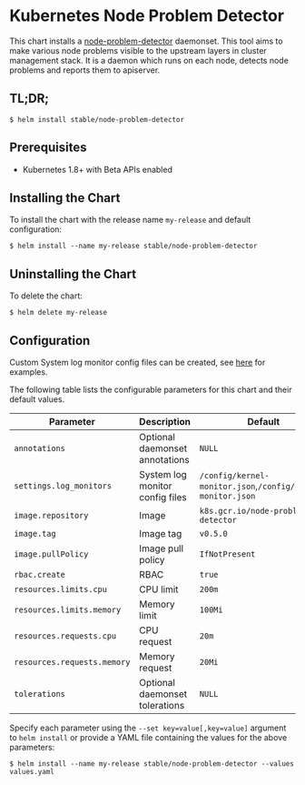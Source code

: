# Kubernetes Node Problem Detector

This chart installs a [node-problem-detector](https://github.com/kubernetes/node-problem-detector) daemonset. This tool aims to make various node problems visible to the upstream layers in cluster management stack. It is a daemon which runs on each node, detects node problems and reports them to apiserver.

## TL;DR;

```console
$ helm install stable/node-problem-detector
```

## Prerequisites

- Kubernetes 1.8+ with Beta APIs enabled

## Installing the Chart

To install the chart with the release name `my-release` and default configuration:

```console
$ helm install --name my-release stable/node-problem-detector
```

## Uninstalling the Chart

To delete the chart:

```console
$ helm delete my-release
```

## Configuration

Custom System log monitor config files can be created, see [here](https://github.com/kubernetes/node-problem-detector/tree/master/config) for examples.

The following table lists the configurable parameters for this chart and their default values.

| Parameter                          | Description                     | Default                                                     |
| ---------------------------------- | --------------------------------|-------------------------------------------------------------|
| `annotations`                      | Optional daemonset annotations  | `NULL`                                                      |
| `settings.log_monitors`            | System log monitor config files | `/config/kernel-monitor.json`,`/config/docker-monitor.json` |
| `image.repository`                 | Image                           | `k8s.gcr.io/node-problem-detector`                          |
| `image.tag`                        | Image tag                       | `v0.5.0`                                                    |
| `image.pullPolicy`                 | Image pull policy               | `IfNotPresent`                                              |
| `rbac.create`                      | RBAC                            | `true`                                                      |
| `resources.limits.cpu`             | CPU limit                       | `200m`                                                      |
| `resources.limits.memory`          | Memory limit                    | `100Mi`                                                     |
| `resources.requests.cpu`           | CPU request                     | `20m`                                                       |
| `resources.requests.memory`        | Memory request                  | `20Mi`                                                      |
| `tolerations`                      | Optional daemonset tolerations  | `NULL`                                                      |

Specify each parameter using the `--set key=value[,key=value]` argument to `helm install` or provide a YAML file containing the values for the above parameters:

```console
$ helm install --name my-release stable/node-problem-detector --values values.yaml
```
